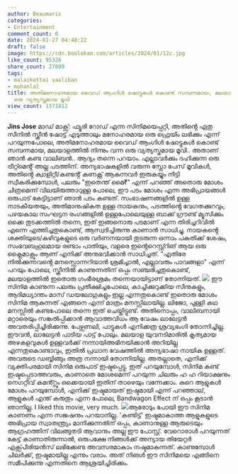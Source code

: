 ```yaml
---
author: Beaumaris
categories:
- Entertainment
comment_count: 0
date: 2024-01-27 04:48:22
draft: false
image: https://cdn.boolokam.com/articles/2024/01/12c.jpg
like_count: 95326
share_count: 27899
tags:
- malaikottai vaaliban
- mohanlal
title: അതിമനോഹരമായ വൈഡ് ആംഗിൾ ഷോട്ടുകൾ കൊണ്ട് സമ്പന്നമായ, മലയാളത്തിൽ നിന്നും വന്ന
  ഒരു വ്യത്യസ്തമായ മൂവി
view_count: 1371812
---
```


**Jins Jose** മാഡ് മാക്സ്: ഫ്യൂരി റോഡ് എന്ന സിനിമയെപ്പറ്റി, അതിൻ്റെ ഏതു സീനിൽ സ്ക്രീൻ ഷോട്ട് എടുത്താലും മനോഹരമായ ഒരു ഫ്രെയിം ലഭിക്കും എന്ന് പറയുന്നപോലെ, അതിമനോഹരമായ വൈഡ് ആംഗിൾ ഷോട്ടുകൾ കൊണ്ട് സമ്പന്നമായ, മലയാളത്തിൽ നിന്നും വന്ന ഒരു വ്യത്യസ്തമായ മൂവി.. അതാണ് ഞാൻ കണ്ട വാലിബൻ.. ആദ്യം തന്നെ പറയാം. എല്ലാവർക്കും ദഹിക്കുന്ന ഒരു ട്രീറ്റ്മെൻ്റ് അല്ല പടത്തിന്. അന്യഭാഷകളിൽ വരുന്ന സ്ലോ പേസ് മൂവികൾ, അതിൻ്റെ ക്വാളിറ്റീ/കണ്ടൻ്റ് കണക്റ്റ് ആകുന്നവർ ഇരുകയ്യും നീട്ടി സ്വീകരിക്കുമ്പോൾ, പലരും "ഇതെന്ത് മൈ₹" എന്ന് പറഞ്ഞ് അതൊരു മോശം ചിത്രമെന്ന് വിലയിരുത്താറുള്ള പോലെ, ഈ പടം മോശം എന്ന അഭിപ്രായങ്ങൾ ഒരുപാട് കേട്ടിട്ടാണ് ഞാൻ പടം കണ്ടത്. സംഭാഷണങ്ങളിൽ ഉള്ള നാടകീയതയും, അതിമാനുഷികത ഉള്ള നായകനും, പടത്തിൻ്റെ വേഗതക്കുറവും, പഴയകാല സംഘട്ടന രംഗങ്ങളിൽ ഉള്ളപോലെയുള്ള ബാക്ക് ഗ്രൗണ്ട് മ്യൂസിക്കും ഒക്കെ തുടക്കത്തിൽ തന്നെ, ഇത് ഇങ്ങനൊരു പടമാണ് എന്ന തിരിച്ചറിവിൽ എന്നെ എത്തിച്ചതുകൊണ്ട്, ആസ്വദിച്ചിരുന്നു കാണാൻ സാധിച്ചു. നായകൻ്റെ ശക്തിയുടെ/കഴിവുകളുടെ ഒരു വർണനയായി തുടരുന്ന ഒന്നാം പകുതിക്ക് ശേഷം, സംഭവബഹുലമായ രണ്ടാം പാതിയും, വളരെ ഇൻ്റെറെസ്റ്റ്റിങ് ആയ ഒരു ക്ലൈമാക്സും ആണ് എനിക്ക് അനുഭവിക്കാൻ സാധിച്ചത്. "എതിരേ നിൽക്കുന്നവൻ്റെ മനസ്സൊന്നറിയാൻ ശ്രമിച്ചാൽ, എല്ലാവരും പാവങ്ങളാ" എന്ന് പറയും പോലെ, സ്ക്രീനിൽ കാണുന്നതിന് ഒപ്പം സഞ്ചരിച്ചതുകൊണ്ട്, മലയാളത്തിൽ ഇതൊരു ഗംഭീരശ്രമം തന്നെയായിട്ടാണ് തോന്നിയത്. ![](https://cdn.boolokam.com/articles/2024/01/12c.jpg) ഈ സിനിമ കാണുന്ന പലരും പ്രതീക്ഷിച്ചപോലെ, കാച്ചിക്കുറുക്കിയ സീനുകളും, ആദിമധ്യാന്തം മാസ് ഡയലോഗുകളും ഇല്ല എന്നതുകൊണ്ട് ഇതൊരു മോശം സിനിമ ആകുന്നത് എങ്ങനെ എന്ന് മാത്രം മനസ്സിലായില്ല. ലിജോ, പുള്ളി കഥ മനസ്സിൽ കണ്ടപോലെ തന്നെ ഇത് ചെയ്തിട്ടുണ്ട്. അതിനൊപ്പം, വാലിബനായി മറ്റാരെയും സങ്കൽപ്പിക്കാൻ ആവാത്തവിധം ആ വേഷം ലാലേട്ടൻ അവതരിപ്പിച്ചിരിക്കുന്നു. പേഴ്സണലി, പാട്ടുകൾ എനിക്കത്ര ശ്രവ്യഭംഗി തോന്നിച്ചില്ല. ഈവൻ, ലാലേട്ടൻ പാടിയ പാട്ട് പോലും. മലയാള യുവനടിമാരിൽ കൃത്യമായ അഴകളവുകൾ ഉള്ളവർക്ക് നന്നായിഅഭിനയിക്കാൻ അറിയില്ല എന്നതുകൊണ്ടാവും, ഇതിൽ പ്രധാന വേഷത്തിൽ അന്യഭാഷാ നായിക ഉള്ളത്. അവരുടെ ഡബ്ബിങ്ങും അത്ര നന്നായി തോന്നിയില്ല. അതല്ലാതെ, എനിക്ക് വ്യക്തിപരമായി സിനിമ ഒരുപാട് ഇഷ്ടപ്പെട്ടു. ഇത് പറയുമ്പോൾ, സിനിമ കണ്ട് ഇഷ്ടപ്പെടാത്തവരും, കാണാതെ മോശമെന്ന് പറയുന്ന ചിലരും ഹ ഹ റിയാക്ഷനും നെഗറ്റീവ് കമൻ്റ്സും ഒക്കെയായി ഇതിന് താഴെയും വന്നേക്കാം. കുറെ ആളുകൾ മോശം പറയുമ്പോൾ, എനിക്ക് ഇഷ്ടമായത് ഇഷ്ടമായി എന്ന് പറഞ്ഞാല്, ആളുകൾ എന്ത് കരുതും എന്ന പോലെ, Bandwagon Effect ന് ഒപ്പം കൂടാൻ ഞാനില്ല. I liked this movie, very much. ![](https://cdn.boolokam.com/articles/2024/01/feffwfwf.jpg)ആരോടും പോയി ഈ സിനിമ കാണണം എന്ന സജഷനും പറയാനില്ല. 'കണ്ടിട്ട്' ഇഷ്ടമാകാത്ത ആളുകളുടെ അഭിപ്രായ സ്വാതന്ത്ര്യം മാനിക്കുന്നതിന് ഒപ്പം, കാണാനുള്ള ആരുടെയും ആഗ്രഹത്തിന് വിലങ്ങുതടി ആവാനും അല്ല ഈ പോസ്റ്റ്. വേറൊരാൾ പറയുന്നത് കേട്ട് കാണാതിരുന്നാൽ, ഒരുപക്ഷേ നിങ്ങൾക്ക് അന്യായ തിയേറ്റർ എക്സ്പീരിയൻസ് ലഭിക്കേണ്ട അവസരമാകാം നഷ്ടമാകുന്നത്. കാണുമ്പോൾ ചിലർക്ക്, ഇഷ്ടമായില്ല എന്നും വരാം. അത് നിങൾ ഈ സിനിമയെ എങ്ങിനെ സമീപിക്കുന്നു എന്നതിനെ ആശ്രയിച്ചിരിക്കും.